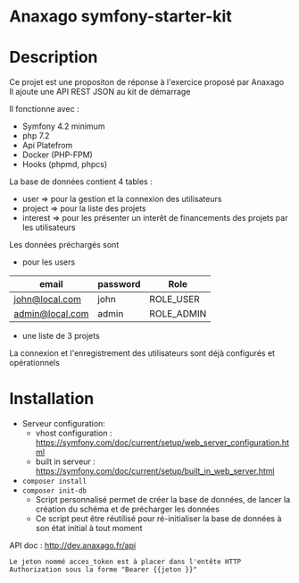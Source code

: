 Anaxago symfony-starter-kit
===================

# Description

Ce projet est une propositon de réponse à l'exercice proposé par Anaxago  
Il ajoute une API REST JSON au kit de démarrage   

Il fonctionne avec :
- Symfony 4.2 minimum
- php 7.2 
- Api Platefrom
- Docker (PHP-FPM)
- Hooks (phpmd, phpcs)

La base de données contient 4 tables :
- user => pour la gestion et la connexion des utilisateurs 
- project => pour la liste des projets
- interest => pour les présenter un interêt de financements des projets par les utilisateurs

Les données préchargés sont
- pour les users 

| email     | password    | Role |
| ----------|-------------|--------|
| john@local.com  | john   | ROLE_USER    |
| admin@local.com | admin | ROLE_ADMIN   | 

 - une liste de 3 projets
 
La connexion et l'enregistrement des utilisateurs sont déjà configurés et opérationnels

# Installation
- Serveur configuration:
    - vhost configuration : https://symfony.com/doc/current/setup/web_server_configuration.html 
    - built in serveur : https://symfony.com/doc/current/setup/built_in_web_server.html    
- ```composer install```
- ```composer init-db ```
    - Script personnalisé permet de créer la base de données, de lancer la création du schéma et de précharger les données
    - Ce script peut être réutilisé pour ré-initialiser la base de données à son état initial à tout moment

    
API doc : http://dev.anaxago.fr/api  

```
Le jeton nommé acces_token est à placer dans l'entête HTTP Authorization sous la forme "Bearer {{jeton }}"